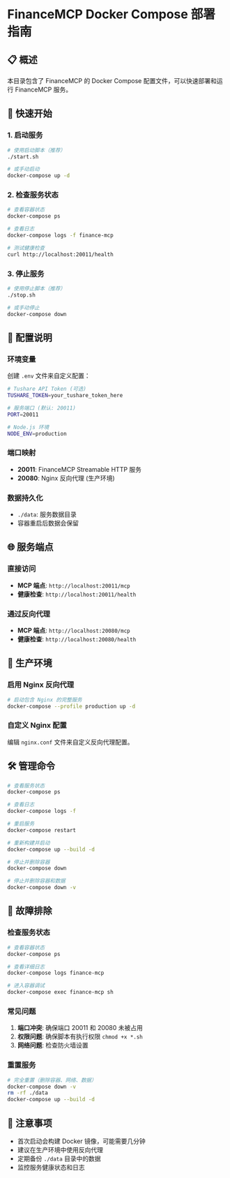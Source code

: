 # FinanceMCP Docker Compose 部署指南

## 📋 概述

本目录包含了 FinanceMCP 的 Docker Compose 配置文件，可以快速部署和运行 FinanceMCP 服务。

## 🚀 快速开始

### 1. 启动服务

```bash
# 使用启动脚本（推荐）
./start.sh

# 或手动启动
docker-compose up -d
```

### 2. 检查服务状态

```bash
# 查看容器状态
docker-compose ps

# 查看日志
docker-compose logs -f finance-mcp

# 测试健康检查
curl http://localhost:20011/health
```

### 3. 停止服务

```bash
# 使用停止脚本（推荐）
./stop.sh

# 或手动停止
docker-compose down
```

## 🔧 配置说明

### 环境变量

创建 `.env` 文件来自定义配置：

```bash
# Tushare API Token (可选)
TUSHARE_TOKEN=your_tushare_token_here

# 服务端口 (默认: 20011)
PORT=20011

# Node.js 环境
NODE_ENV=production
```

### 端口映射

- **20011**: FinanceMCP Streamable HTTP 服务
- **20080**: Nginx 反向代理 (生产环境)

### 数据持久化

- `./data`: 服务数据目录
- 容器重启后数据会保留

## 🌐 服务端点

### 直接访问

- **MCP 端点**: `http://localhost:20011/mcp`
- **健康检查**: `http://localhost:20011/health`

### 通过反向代理

- **MCP 端点**: `http://localhost:20080/mcp`
- **健康检查**: `http://localhost:20080/health`

## 🔄 生产环境

### 启用 Nginx 反向代理

```bash
# 启动包含 Nginx 的完整服务
docker-compose --profile production up -d
```

### 自定义 Nginx 配置

编辑 `nginx.conf` 文件来自定义反向代理配置。

## 🛠️ 管理命令

```bash
# 查看服务状态
docker-compose ps

# 查看日志
docker-compose logs -f

# 重启服务
docker-compose restart

# 重新构建并启动
docker-compose up --build -d

# 停止并删除容器
docker-compose down

# 停止并删除容器和数据
docker-compose down -v
```

## 🐛 故障排除

### 检查服务状态

```bash
# 查看容器状态
docker-compose ps

# 查看详细日志
docker-compose logs finance-mcp

# 进入容器调试
docker-compose exec finance-mcp sh
```

### 常见问题

1. **端口冲突**: 确保端口 20011 和 20080 未被占用
2. **权限问题**: 确保脚本有执行权限 `chmod +x *.sh`
3. **网络问题**: 检查防火墙设置

### 重置服务

```bash
# 完全重置（删除容器、网络、数据）
docker-compose down -v
rm -rf ./data
docker-compose up --build -d
```

## 📝 注意事项

- 首次启动会构建 Docker 镜像，可能需要几分钟
- 建议在生产环境中使用反向代理
- 定期备份 `./data` 目录中的数据
- 监控服务健康状态和日志
